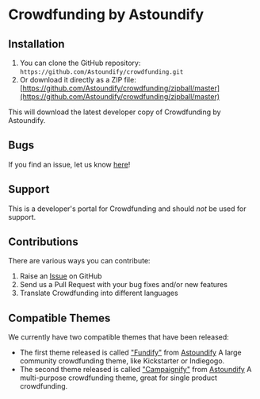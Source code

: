 # Crowdfunding by Astoundify #

## Installation ##

1. You can clone the GitHub repository: `https://github.com/Astoundify/crowdfunding.git`
2. Or download it directly as a ZIP file: [https://github.com/Astoundify/crowdfunding/zipball/master](https://github.com/Astoundify/crowdfunding/zipball/master)

This will download the latest developer copy of Crowdfunding by Astoundify.

## Bugs ##
If you find an issue, let us know [here](https://github.com/Astoundify/crowdfunding/issues?state=open)!

## Support ##
This is a developer's portal for Crowdfunding and should _not_ be used for support.

## Contributions ##

There are various ways you can contribute:

1. Raise an [Issue](https://github.com/Astoundify/crowdfunding/issues?state=open) on GitHub
2. Send us a Pull Request with your bug fixes and/or new features
3. Translate Crowdfunding into different languages

## Compatible Themes ##

We currently have two compatible themes that have been released:

* The first theme released is called ["Fundify"](http://themeforest.net/item/fundify-crowd-funding-wordpress-theme/4257622?ref=Astoundify) from [Astoundify](http://Astoundify.com/fundify.html) A large community crowdfunding theme, like Kickstarter or Indiegogo.
* The second theme released is called ["Campaignify"](http://themeforest.net/item/campaignify-multipurpose-crowdfunding-theme/4725411?ref=Astoundify) from [Astoundify](http://Astoundify.com/) A multi-purpose crowdfunding theme, great for single product crowdfunding.


